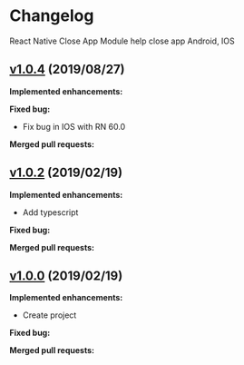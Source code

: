 # Changelog

React Native Close App Module help close app Android, IOS

## [v1.0.4](https://github.com/jundat95/react-native-close-app/releases/tag/v1.0.4) (2019/08/27)

**Implemented enhancements:**

**Fixed bug:**

- Fix bug in IOS with RN 60.0

**Merged pull requests:**

## [v1.0.2](https://github.com/jundat95/react-native-close-app/releases/tag/v1.0.0) (2019/02/19)

**Implemented enhancements:**

- Add typescript

**Fixed bug:**

**Merged pull requests:**


## [v1.0.0](https://github.com/jundat95/react-native-close-app/releases/tag/v1.0.0) (2019/02/19)

**Implemented enhancements:**

- Create project

**Fixed bug:**

**Merged pull requests:**